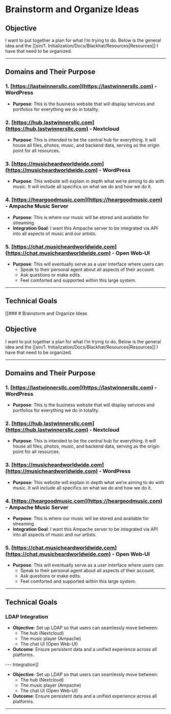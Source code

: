 # Brainstorm and Organize Ideas

## Objective
I want to put together a plan for what I’m trying to do. Below is the general idea and the [[sin/1. Initialization/Docs/Blackhat/Resources|Resources]] I have that need to be organized.

---

## Domains and Their Purpose

### 1. [https://lastwinnersllc.com](https://lastwinnersllc.com) - WordPress
- **Purpose**: This is the business website that will display services and portfolios for everything we do in totality.

### 2. [https://hub.lastwinnersllc.com](https://hub.lastwinnersllc.com) - Nextcloud
- **Purpose**: This is intended to be the central hub for everything. It will house all files, photos, music, and backend data, serving as the origin point for all resources.

### 3. [https://musicheardworldwide.com](https://musicheardworldwide.com) - WordPress
- **Purpose**: This website will explain in depth what we’re aiming to do with music. It will include all specifics on what we do and how we do it.

### 4. [https://heargoodmusic.com](https://heargoodmusic.com) - Ampache Music Server
- **Purpose**: This is where our music will be stored and available for streaming.  
- **Integration Goal**: I want this Ampache server to be integrated via API into all aspects of music and our artists.

### 5. [https://chat.musicheardworldwide.com](https://chat.musicheardworldwide.com) - Open Web-UI
- **Purpose**: This will eventually serve as a user interface where users can:
    - Speak to their personal agent about all aspects of their account.
    - Ask questions or make edits.
    - Feel comforted and supported within this large system.

---

## Technical Goals

[[### # Brainstorm and Organize Ideas

## Objective
I want to put together a plan for what I’m trying to do. Below is the general idea and the [[sin/1. Initialization/Docs/Blackhat/Resources|Resources]] I have that need to be organized.

---

## Domains and Their Purpose

### 1. [https://lastwinnersllc.com](https://lastwinnersllc.com) - WordPress
- **Purpose**: This is the business website that will display services and portfolios for everything we do in totality.

### 2. [https://hub.lastwinnersllc.com](https://hub.lastwinnersllc.com) - Nextcloud
- **Purpose**: This is intended to be the central hub for everything. It will house all files, photos, music, and backend data, serving as the origin point for all resources.

### 3. [https://musicheardworldwide.com](https://musicheardworldwide.com) - WordPress
- **Purpose**: This website will explain in depth what we’re aiming to do with music. It will include all specifics on what we do and how we do it.

### 4. [https://heargoodmusic.com](https://heargoodmusic.com) - Ampache Music Server
- **Purpose**: This is where our music will be stored and available for streaming.  
- **Integration Goal**: I want this Ampache server to be integrated via API into all aspects of music and our artists.

### 5. [https://chat.musicheardworldwide.com](https://chat.musicheardworldwide.com) - Open Web-UI
- **Purpose**: This will eventually serve as a user interface where users can:
    - Speak to their personal agent about all aspects of their account.
    - Ask questions or make edits.
    - Feel comforted and supported within this large system.

---

## Technical Goals

### LDAP Integration
- **Objective**: Set up LDAP so that users can seamlessly move between:
    - The hub (Nextcloud)
    - The music player (Ampache)
    - The chat UI (Open Web-UI)
- **Outcome**: Ensure persistent data and a unified experience across all platforms.

--- Integration]]
- **Objective**: Set up LDAP so that users can seamlessly move between:
    - The hub (Nextcloud)
    - The music player (Ampache)
    - The chat UI (Open Web-UI)
- **Outcome**: Ensure persistent data and a unified experience across all platforms.

---